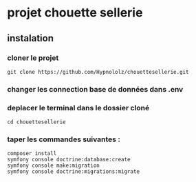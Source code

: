 # projet chouette sellerie

## instalation

### cloner le projet

```
git clone https://github.com/Hypnololz/chouettesellerie.git
```

### changer les connection base de données dans .env

### deplacer le terminal dans le dossier cloné

```
cd chouettesellerie
```
### taper les commandes suivantes :

```
composer install
symfony console doctrine:database:create
symfony console make:migration
symfony console doctrine:migrations:migrate
```
